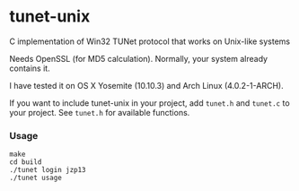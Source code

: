 # tunet-unix
C implementation of Win32 TUNet protocol that works on Unix-like systems

Needs OpenSSL (for MD5 calculation). Normally, your system 
already contains it.

I have tested it on OS X Yosemite (10.10.3) and Arch Linux (4.0.2-1-ARCH).

If you want to include tunet-unix in your project, add `tunet.h` and 
`tunet.c` to your project. See `tunet.h` for available functions.

### Usage
~~~Shell
make
cd build
./tunet login jzp13
./tunet usage
~~~
